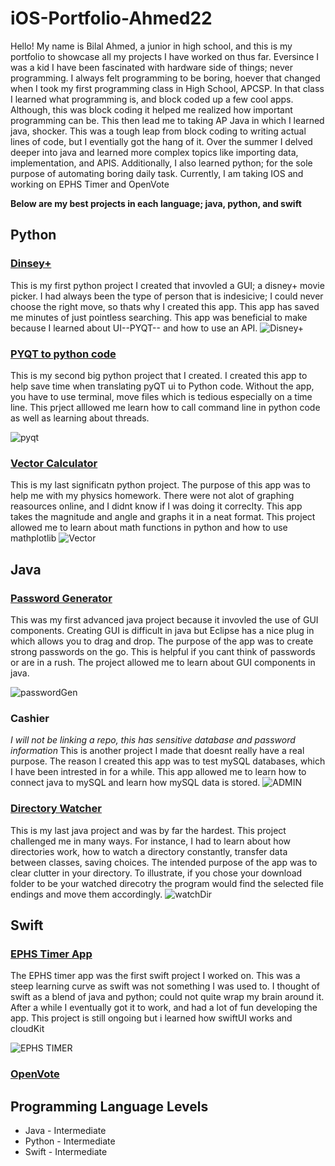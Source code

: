 # iOS-Portfolio-Ahmed22


Hello! My name is Bilal Ahmed, a junior in high school, and this is my portfolio to showcase all my projects I have worked on thus far. Eversince I was a kid I have been fascinated with hardware side of things; never programming. I always felt programming to be boring, hoever that changed when I took my first programming class in High School, APCSP. In that class I learned what programming is, and block coded up a few cool apps. Although, this was block coding it helped me realized how important programming can be. This then lead me to taking AP Java in which I learned java, shocker. This was a tough leap from block coding to writing actual lines of code, but I eventially got the hang of it. Over the summer I delved deeper into java and learned more complex topics like importing data, implementation, and APIS. Additionally, I also learned python; for the sole purpose of automating boring daily task. Currently, I am taking IOS and working on EPHS Timer and OpenVote

**Below are my best projects in each language; java, python, and swift**


## Python
### [Dinsey+](https://github.com/BillA-Dev/Disney-)
This is my first python project I created that invovled a GUI; a disney+ movie picker. I had always been the type of person that is indesicive; I could never choose the right move, so thats why I created this app. This app has saved me minutes of just pointless searching. This app was beneficial to make because I learned about UI--PYQT-- and how to use an API. 
![Disney+](https://user-images.githubusercontent.com/79151733/161858349-26002d6f-7a97-4ae9-8f58-a0f3a97c43a8.png)
### [PYQT to python code](https://github.com/BillA-Dev/PYQT_to_Python)
This is my second big python project that I created. I created this app to help save time when translating pyQT ui to Python code. Without the app, you have to use terminal, move files which is tedious especially on a time line. This prject alllowed me learn how to call command line in python code as well as learning about threads.

![pyqt](https://user-images.githubusercontent.com/79151733/161858820-7c76994b-d38d-4ca8-b143-58048e826952.png)
### [Vector Calculator](https://github.com/BillA-Dev/VectorAddition/blob/main/main.py)
This is my last significatn python project. The purpose of this app was to help me with my physics homework. There were not alot of graphing reasources online, and I didnt know if I was doing it correclty. This app takes the magnitude and angle and graphs it in a neat format. This project allowed me to learn about math functions in python and how to use mathplotlib
![Vector](https://user-images.githubusercontent.com/79151733/161859780-d06b9167-6c75-4234-946a-46664c4af375.png)

## Java
### [Password Generator](https://github.com/BillA-Dev/PasswordGenerator)
This was my first advanced java project because it invovled the use of GUI components. Creating GUI is difficult in java but Eclipse has a nice plug in which allows you to drag and drop. The purpose of the app was to create strong passwords on the go. This is helpful if you cant think of passwords or are in a rush. The project allowed me to learn about GUI components in java. 

![passwordGen](https://user-images.githubusercontent.com/79151733/161860099-e259cdda-467f-4f81-bd0f-6358381b9cf5.png)

### Cashier 
*I will not be linking a repo, this has sensitive database and password information*
This is another project I made that doesnt really have a real purpose. The reason I created this app was to test mySQL databases, which I have been intrested in for a while. This app allowed me to learn how to connect java to mySQL and learn how mySQL data is stored.
![ADMIN](https://user-images.githubusercontent.com/79151733/161860091-61e14152-0d15-41b1-9dfa-4474125f2948.png)
### [Directory Watcher](https://github.com/BillA-Dev/DirectoryWatcher)
This is my last java project and was by far the hardest. This project challenged me in many ways. For instance, I had to learn about how directories work, how to watch a directory constantly, transfer data between classes, saving choices. The intended purpose of the app was to clear clutter in your directory. To illustrate, if you chose your download folder to be your watched direcotry the program would find the selected file endings and move them accordingly. 
![watchDir](https://user-images.githubusercontent.com/79151733/161860107-616c25fa-264a-4916-af0c-d741e154674f.png)

## Swift
### [EPHS Timer App](https://github.com/BillA-Dev/EPHS)
The EPHS timer app was the first swift project I worked on. This was a steep learning curve as swift was not something I was used to. I thought of swift as a blend of java and python; could not quite wrap my brain around it. After a while I eventually got it to work, and had a lot of fun developing the app. This project is still ongoing but i learned how swiftUI works and cloudKit

![EPHS TIMER](https://user-images.githubusercontent.com/79151733/161882157-0c2bc839-ac36-4a2a-99b9-78ff1b5fcd82.png)

### [OpenVote](https://github.com/BillA-Dev/OpenVote)

## Programming Language Levels
* Java - Intermediate
* Python - Intermediate
* Swift - Intermediate
